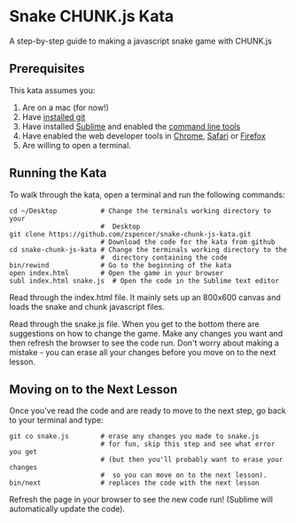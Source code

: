 # Snake CHUNK.js Kata
A step-by-step guide to making a javascript snake game with CHUNK.js

## Prerequisites

This kata assumes you:

1. Are on a mac (for now!)
1. Have [installed git](https://help.github.com/articles/set-up-git)
2. Have installed [Sublime](http://www.sublimetext.com/) and enabled the
   [command line tools](http://www.sublimetext.com/docs/2/osx_command_line.html)
3. Have enabled the web developer tools in
   [Chrome](https://developers.google.com/chrome-developer-tools/docs/console),
   [Safari](http://superuser.com/questions/302014/safari-web-developer-tools#302016)
   or [Firefox](https://developer.mozilla.org/en-US/docs/Tools/Web_Console)
4. Are willing to open a terminal.

## Running the Kata

To walk through the kata, open a terminal and run the following commands:

    cd ~/Desktop           # Change the terminals working directory to your
                           #  Desktop
    git clone https://github.com/zspencer/snake-chunk-js-kata.git
                           # Download the code for the kata from github
    cd snake-chunk-js-kata # Change the terminals working directory to the
                           #  directory containing the code
    bin/rewind             # Go to the beginning of the kata
    open index.html        # Open the game in your browser
    subl index.html snake.js  # Open the code in the Sublime text editor

Read through the index.html file. It mainly sets up an 800x600 canvas and loads
the snake and chunk javascript files.

Read through the snake.js file. When you get to the bottom there are suggestions
on how to change the game. Make any changes you want and then refresh the browser
to see the code run. Don't worry about making a mistake - you can erase all your
changes before you move on to the next lesson.

## Moving on to the Next Lesson

Once you've read the code and are ready to move to the next step, go back to
your terminal and type:

    git co snake.js        # erase any changes you made to snake.js
                           # for fun, skip this step and see what error you get
                           # (but then you'll probably want to erase your changes
                           #  so you can move on to the next lesson).
    bin/next               # replaces the code with the next lesson

Refresh the page in your browser to see the new
code run! (Sublime will automatically update the code).
